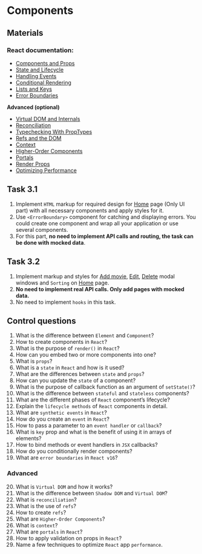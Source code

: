 # Components

## Materials
### React documentation:
- [Components and Props](https://reactjs.org/docs/components-and-props.html)
- [State and Lifecycle](https://reactjs.org/docs/state-and-lifecycle.html)
- [Handling Events](https://reactjs.org/docs/handling-events.html)
- [Conditional Rendering](https://reactjs.org/docs/conditional-rendering.html)
- [Lists and Keys](https://reactjs.org/docs/lists-and-keys.html)
- [Error Boundaries](https://reactjs.org/docs/error-boundaries.html)

**Advanced (optional)**

- [Virtual DOM and Internals](https://reactjs.org/docs/faq-internals.html#what-is-the-virtual-dom)
- [Reconciliation](https://reactjs.org/docs/reconciliation.html)
- [Typechecking With PropTypes](https://reactjs.org/docs/typechecking-with-proptypes.html)
- [Refs and the DOM](https://reactjs.org/docs/refs-and-the-dom.html)
- [Context](https://reactjs.org/docs/context.html)
- [Higher-Order Components](https://reactjs.org/docs/higher-order-components.html)
- [Portals](https://reactjs.org/docs/portals.html)
- [Render Props](https://reactjs.org/docs/render-props.html)
- [Optimizing Performance](https://reactjs.org/docs/optimizing-performance.html)

## Task 3.1
1. Implement `HTML` markup for required design for [Home](https://projects.invisionapp.com/share/F9VXQ7IMZGY/#/screens/406802250) page (Only UI part) with all necessary components and apply styles for it. 
2. Use `<ErrorBoundary>` component for catching and displaying errors. You could create one component and wrap all your application or use several components.
3. For this part, **no need to implement API calls and routing, the task can be done with mocked data**.

## Task 3.2
1. Implement markup and styles for [Add movie](https://projects.invisionapp.com/share/F9VXQ7IMZGY/#/screens/406802247), [Edit](https://projects.invisionapp.com/share/F9VXQ7IMZGY/#/screens/406802252), [Delete](https://projects.invisionapp.com/share/F9VXQ7IMZGY/#/screens/406802251) modal windows and `Sorting` on [Home](https://projects.invisionapp.com/share/F9VXQ7IMZGY/#/screens/406802250) page.
3. **No need to implement real API calls. Only add pages with mocked data.**
4. No need to implement `hooks` in this task.

## Control questions
1. What is the difference between `Element` and `Component`?
2. How to create components in `React`?
3. What is the purpose of `render()` in `React`?
4. How can you embed two or more components into one?
5. What is `props`?
6. What is a `state` in `React` and how is it used?
7. What are the differences between `state` and `props`?
8. How can you update the `state` of a component?
9. What is the purpose of callback function as an argument of `setState()`?
10. What is the difference between `stateful` and `stateless` components?
11.  What are the different phases of `React` component’s lifecycle?
12. Explain the `lifecycle methods` of `React` components in detail.
13. What are `synthetic events` in `React`?
14. How do you create an `event` in `React`?
15. How to pass a parameter to an `event handler` or `callback`?
16. What is `key` prop and what is the benefit of using it in arrays of elements?
17. How to bind methods or event handlers in `JSX` callbacks?
18. How do you conditionally render components?
19. What are `error boundaries` in `React v16`?
### Advanced
20. What is `Virtual DOM` and how it works?
21. What is the difference between `Shadow DOM` and `Virtual DOM`?
22. What is `reconciliation`?
23. What is the use of `refs`?
24. How to create `refs`?
25. What are `Higher-Order Components`?
26. What is `context`?
27. What are `portals` in `React`?
28. How to apply validation on props in `React`?
29. Name a few techniques to optimize `React` app `performance`.

